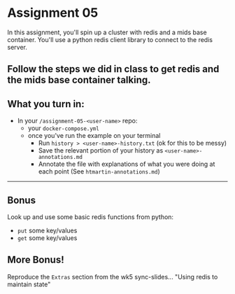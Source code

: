 
# Assignment 05

In this assignment, you'll spin up a cluster with redis and a mids base
container.  You'll use a python redis client library to connect to the redis
server.


## Follow the steps we did in class to get redis and the mids base container talking.


## What you turn in:
- In your `/assignment-05-<user-name>` repo:
	* your `docker-compose.yml` 
	* once you've run the example on your terminal
	  * Run `history > <user-name>-history.txt` (ok for this to be messy)
	  * Save the relevant portion of your history as `<user-name>-annotations.md`
	  * Annotate the file with explanations of what you were doing at each point (See `htmartin-annotations.md`)

---

## Bonus

Look up and use some basic redis functions from python:

- `put` some key/values
- `get` some key/values

## More Bonus!

Reproduce the `Extras` section from the wk5 sync-slides... "Using redis to maintain state"


